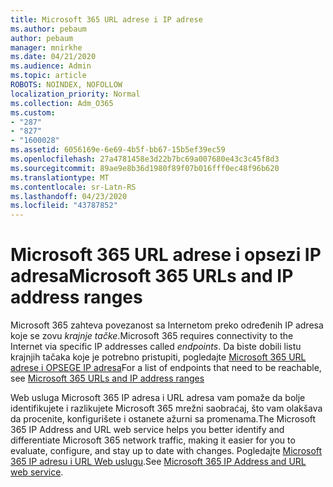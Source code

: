 ```yaml
---
title: Microsoft 365 URL adrese i IP adrese
ms.author: pebaum
author: pebaum
manager: mnirkhe
ms.date: 04/21/2020
ms.audience: Admin
ms.topic: article
ROBOTS: NOINDEX, NOFOLLOW
localization_priority: Normal
ms.collection: Adm_O365
ms.custom:
- "287"
- "827"
- "1600028"
ms.assetid: 6056169e-6e69-4b5f-bb67-15b5ef39ec59
ms.openlocfilehash: 27a4781458e3d22b7bc69a007680e43c3c45f8d3
ms.sourcegitcommit: 89ae9e8b36d1980f89f07b016fff0ec48f96b620
ms.translationtype: MT
ms.contentlocale: sr-Latn-RS
ms.lasthandoff: 04/23/2020
ms.locfileid: "43787852"
---
```

# <a name="microsoft-365-urls-and-ip-address-ranges"></a><span data-ttu-id="b3f01-102">Microsoft 365 URL adrese i opsezi IP adresa</span><span class="sxs-lookup"><span data-stu-id="b3f01-102">Microsoft 365 URLs and IP address ranges</span></span>

<span data-ttu-id="b3f01-103">Microsoft 365 zahteva povezanost sa Internetom preko određenih IP adresa koje se zovu *krajnje tačke*.</span><span class="sxs-lookup"><span data-stu-id="b3f01-103">Microsoft 365 requires connectivity to the Internet via specific IP addresses called *endpoints*.</span></span>
<span data-ttu-id="b3f01-104">Da biste dobili listu krajnjih tačaka koje je potrebno pristupiti, pogledajte [Microsoft 365 URL adrese i OPSEGE IP adresa](https://docs.microsoft.com/office365/enterprise/urls-and-ip-address-ranges)</span><span class="sxs-lookup"><span data-stu-id="b3f01-104">For a list of endpoints that need to be reachable, see [Microsoft 365 URLs and IP address ranges](https://docs.microsoft.com/office365/enterprise/urls-and-ip-address-ranges)</span></span> 

<span data-ttu-id="b3f01-105">Web usluga Microsoft 365 IP adresa i URL adresa vam pomaže da bolje identifikujete i razlikujete Microsoft 365 mrežni saobraćaj, što vam olakšava da procenite, konfigurišete i ostanete ažurni sa promenama.</span><span class="sxs-lookup"><span data-stu-id="b3f01-105">The Microsoft 365 IP Address and URL web service helps you better identify and differentiate Microsoft 365 network traffic, making it easier for you to evaluate, configure, and stay up to date with changes.</span></span> <span data-ttu-id="b3f01-106">Pogledajte [Microsoft 365 IP adresu i URL Web uslugu](https://docs.microsoft.com/office365/enterprise/office-365-ip-web-service).</span><span class="sxs-lookup"><span data-stu-id="b3f01-106">See [Microsoft 365 IP Address and URL web service](https://docs.microsoft.com/office365/enterprise/office-365-ip-web-service).</span></span>